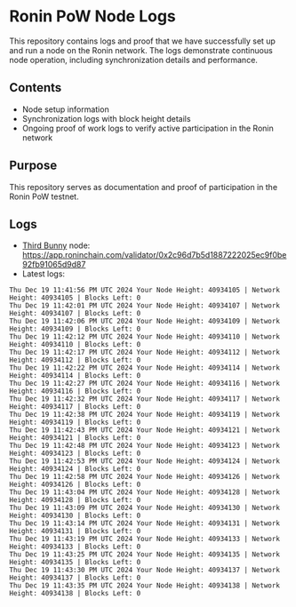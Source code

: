 # Ronin PoW Node Logs

This repository contains logs and proof that we have successfully set up and run a node on the Ronin network. The logs demonstrate continuous node operation, including synchronization details and performance.

## Contents

- Node setup information
- Synchronization logs with block height details
- Ongoing proof of work logs to verify active participation in the Ronin network

## Purpose

This repository serves as documentation and proof of participation in the Ronin PoW testnet.

## Logs

- [Third Bunny](https://thirdbunny.xyz/) node: https://app.roninchain.com/validator/0x2c96d7b5d1887222025ec9f0be92fb91065d9d87
- Latest logs:
```
Thu Dec 19 11:41:56 PM UTC 2024 Your Node Height: 40934105 | Network Height: 40934105 | Blocks Left: 0
Thu Dec 19 11:42:01 PM UTC 2024 Your Node Height: 40934107 | Network Height: 40934107 | Blocks Left: 0
Thu Dec 19 11:42:06 PM UTC 2024 Your Node Height: 40934109 | Network Height: 40934109 | Blocks Left: 0
Thu Dec 19 11:42:12 PM UTC 2024 Your Node Height: 40934110 | Network Height: 40934110 | Blocks Left: 0
Thu Dec 19 11:42:17 PM UTC 2024 Your Node Height: 40934112 | Network Height: 40934112 | Blocks Left: 0
Thu Dec 19 11:42:22 PM UTC 2024 Your Node Height: 40934114 | Network Height: 40934114 | Blocks Left: 0
Thu Dec 19 11:42:27 PM UTC 2024 Your Node Height: 40934116 | Network Height: 40934116 | Blocks Left: 0
Thu Dec 19 11:42:32 PM UTC 2024 Your Node Height: 40934117 | Network Height: 40934117 | Blocks Left: 0
Thu Dec 19 11:42:38 PM UTC 2024 Your Node Height: 40934119 | Network Height: 40934119 | Blocks Left: 0
Thu Dec 19 11:42:43 PM UTC 2024 Your Node Height: 40934121 | Network Height: 40934121 | Blocks Left: 0
Thu Dec 19 11:42:48 PM UTC 2024 Your Node Height: 40934123 | Network Height: 40934123 | Blocks Left: 0
Thu Dec 19 11:42:53 PM UTC 2024 Your Node Height: 40934124 | Network Height: 40934124 | Blocks Left: 0
Thu Dec 19 11:42:58 PM UTC 2024 Your Node Height: 40934126 | Network Height: 40934126 | Blocks Left: 0
Thu Dec 19 11:43:04 PM UTC 2024 Your Node Height: 40934128 | Network Height: 40934128 | Blocks Left: 0
Thu Dec 19 11:43:09 PM UTC 2024 Your Node Height: 40934130 | Network Height: 40934130 | Blocks Left: 0
Thu Dec 19 11:43:14 PM UTC 2024 Your Node Height: 40934131 | Network Height: 40934131 | Blocks Left: 0
Thu Dec 19 11:43:19 PM UTC 2024 Your Node Height: 40934133 | Network Height: 40934133 | Blocks Left: 0
Thu Dec 19 11:43:25 PM UTC 2024 Your Node Height: 40934135 | Network Height: 40934135 | Blocks Left: 0
Thu Dec 19 11:43:30 PM UTC 2024 Your Node Height: 40934137 | Network Height: 40934137 | Blocks Left: 0
Thu Dec 19 11:43:35 PM UTC 2024 Your Node Height: 40934138 | Network Height: 40934138 | Blocks Left: 0
```
